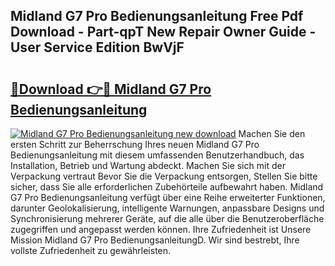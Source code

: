 ## Midland G7 Pro Bedienungsanleitung Free Pdf Download - Part-qpT New Repair Owner Guide - User Service Edition BwVjF

# <h2><a href="http://df4i1z0.blite.top/?on=Midland+G7+Pro+Bedienungsanleitung">🔗Download 👉🔴 Midland G7 Pro Bedienungsanleitung</a></h2>

[![Midland G7 Pro Bedienungsanleitung new download](https://i.imgur.com/lujVjoI.png)](http://df4i1z0.blite.top/?on=Midland+G7+Pro+Bedienungsanleitung)
Machen Sie den ersten Schritt zur Beherrschung Ihres neuen Midland G7 Pro Bedienungsanleitung mit diesem umfassenden Benutzerhandbuch, das Installation, Betrieb und Wartung abdeckt. Machen Sie sich mit der Verpackung vertraut Bevor Sie die Verpackung entsorgen, Stellen Sie bitte sicher, dass Sie alle erforderlichen Zubehörteile aufbewahrt haben. Midland G7 Pro Bedienungsanleitung verfügt über eine Reihe erweiterter Funktionen, darunter Geolokalisierung, intelligente Warnungen, anpassbare Designs und Synchronisierung mehrerer Geräte, auf die alle über die Benutzeroberfläche zugegriffen und angepasst werden können. Ihre Zufriedenheit ist Unsere Mission Midland G7 Pro BedienungsanleitungD. Wir sind bestrebt, Ihre vollste Zufriedenheit zu gewährleisten.
